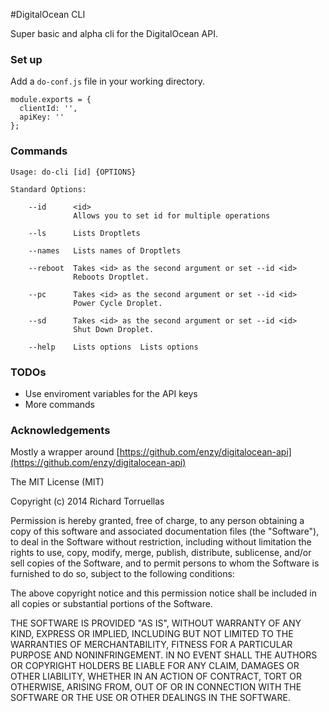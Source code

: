 #DigitalOcean CLI

Super basic and alpha cli for the DigitalOcean API.

### Set up

Add a `do-conf.js` file in your working directory.

```
module.exports = {
  clientId: '',
  apiKey: ''
};
```

### Commands

```
Usage: do-cli [id] {OPTIONS}

Standard Options:

    --id      <id>
              Allows you to set id for multiple operations

    --ls      Lists Droptlets

    --names   Lists names of Droptlets

    --reboot  Takes <id> as the second argument or set --id <id>
              Reboots Droptlet.

    --pc      Takes <id> as the second argument or set --id <id>
              Power Cycle Droplet.

    --sd      Takes <id> as the second argument or set --id <id>
              Shut Down Droplet.

    --help    Lists options  Lists options
```

### TODOs

* Use enviroment variables for the API keys
* More commands

### Acknowledgements

Mostly a wrapper around [https://github.com/enzy/digitalocean-api](https://github.com/enzy/digitalocean-api)

The MIT License (MIT)

Copyright (c) 2014 Richard Torruellas 

Permission is hereby granted, free of charge, to any person obtaining a copy
of this software and associated documentation files (the "Software"), to deal
in the Software without restriction, including without limitation the rights
to use, copy, modify, merge, publish, distribute, sublicense, and/or sell
copies of the Software, and to permit persons to whom the Software is
furnished to do so, subject to the following conditions:

The above copyright notice and this permission notice shall be included in
all copies or substantial portions of the Software.

THE SOFTWARE IS PROVIDED "AS IS", WITHOUT WARRANTY OF ANY KIND, EXPRESS OR
IMPLIED, INCLUDING BUT NOT LIMITED TO THE WARRANTIES OF MERCHANTABILITY,
FITNESS FOR A PARTICULAR PURPOSE AND NONINFRINGEMENT. IN NO EVENT SHALL THE
AUTHORS OR COPYRIGHT HOLDERS BE LIABLE FOR ANY CLAIM, DAMAGES OR OTHER
LIABILITY, WHETHER IN AN ACTION OF CONTRACT, TORT OR OTHERWISE, ARISING FROM,
OUT OF OR IN CONNECTION WITH THE SOFTWARE OR THE USE OR OTHER DEALINGS IN
THE SOFTWARE.
